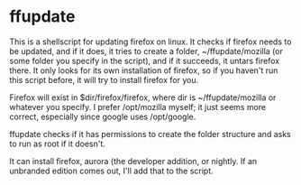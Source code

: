 # ffupdate
This is a shellscript for updating firefox on linux.
It checks if firefox needs to be updated, and if it does, it tries to create a folder, ~/ffupdate/mozilla (or some folder you specify in the script), and if it succeeds, it untars firefox there. It only looks for its own installation of firefox, so if you haven't run this script before, it will try to install firefox for you.

Firefox will exist in $dir/firefox/firefox, where dir is ~/ffupdate/mozilla or whatever you specify. I prefer /opt/mozilla myself; it just seems more correct, especially since google uses /opt/google.

ffupdate checks if it has permissions to create the folder structure and asks to run as root if it doesn't.

It can install firefox, aurora (the developer addition, or nightly. If an unbranded edition comes out, I'll add that to the script.

